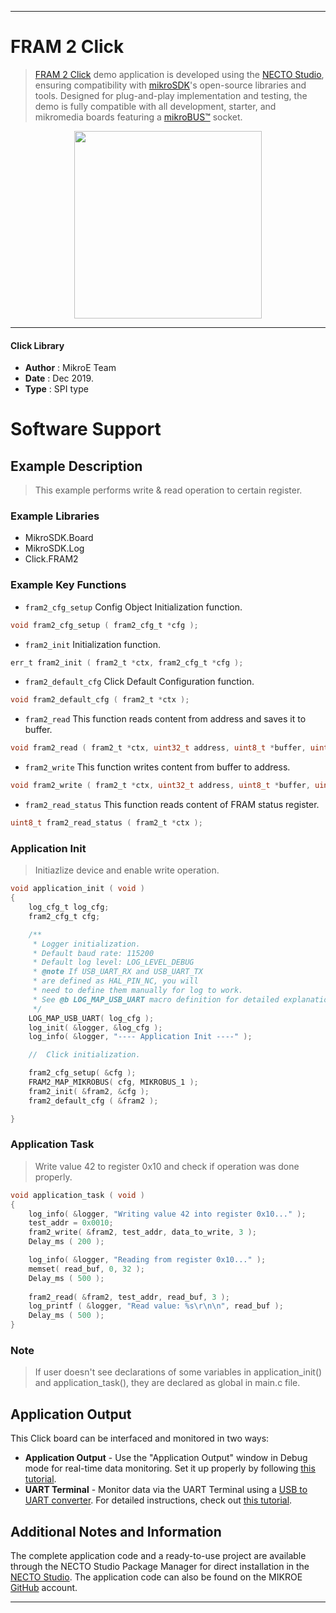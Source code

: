 
---
# FRAM 2 Click

> [FRAM 2 Click](https://www.mikroe.com/?pid_product=MIKROE-2768) demo application is developed using
the [NECTO Studio](https://www.mikroe.com/necto), ensuring compatibility with [mikroSDK](https://www.mikroe.com/mikrosdk)'s
open-source libraries and tools. Designed for plug-and-play implementation and testing, the demo is fully compatible with
all development, starter, and mikromedia boards featuring a [mikroBUS&trade;](https://www.mikroe.com/mikrobus) socket.

<p align="center">
  <img src="https://www.mikroe.com/?pid_product=MIKROE-2768&image=1" height=300px>
</p>

---

#### Click Library

- **Author**        : MikroE Team
- **Date**          : Dec 2019.
- **Type**          : SPI type

# Software Support

## Example Description

> This example performs write & read operation to certain register.

### Example Libraries

- MikroSDK.Board
- MikroSDK.Log
- Click.FRAM2

### Example Key Functions

- `fram2_cfg_setup` Config Object Initialization function. 
```c
void fram2_cfg_setup ( fram2_cfg_t *cfg );
``` 
 
- `fram2_init` Initialization function. 
```c
err_t fram2_init ( fram2_t *ctx, fram2_cfg_t *cfg );
```

- `fram2_default_cfg` Click Default Configuration function. 
```c
void fram2_default_cfg ( fram2_t *ctx );
```

- `fram2_read` This function reads content from address and saves it to buffer. 
```c
void fram2_read ( fram2_t *ctx, uint32_t address, uint8_t *buffer, uint8_t count );
``` 

- `fram2_write` This function writes content from buffer to address. 
```c
void fram2_write ( fram2_t *ctx, uint32_t address, uint8_t *buffer, uint8_t counter );
```

- `fram2_read_status` This function reads content of FRAM status register. 
```c
uint8_t fram2_read_status ( fram2_t *ctx );
``` 

### Application Init

> Initiazlize device and enable write operation.

```c
void application_init ( void )
{
    log_cfg_t log_cfg;
    fram2_cfg_t cfg;

    /** 
     * Logger initialization.
     * Default baud rate: 115200
     * Default log level: LOG_LEVEL_DEBUG
     * @note If USB_UART_RX and USB_UART_TX 
     * are defined as HAL_PIN_NC, you will 
     * need to define them manually for log to work. 
     * See @b LOG_MAP_USB_UART macro definition for detailed explanation.
     */
    LOG_MAP_USB_UART( log_cfg );
    log_init( &logger, &log_cfg );
    log_info( &logger, "---- Application Init ----" );

    //  Click initialization.

    fram2_cfg_setup( &cfg );
    FRAM2_MAP_MIKROBUS( cfg, MIKROBUS_1 );
    fram2_init( &fram2, &cfg );
    fram2_default_cfg ( &fram2 );

}
```

### Application Task

> Write value 42 to register 0x10 and check if operation was done properly.

```c
void application_task ( void )
{
    log_info( &logger, "Writing value 42 into register 0x10..." );  
    test_addr = 0x0010;  
    fram2_write( &fram2, test_addr, data_to_write, 3 );
    Delay_ms ( 200 );

    log_info( &logger, "Reading from register 0x10..." );
    memset( read_buf, 0, 32 );
    Delay_ms ( 500 );
    
    fram2_read( &fram2, test_addr, read_buf, 3 );
    log_printf ( &logger, "Read value: %s\r\n\n", read_buf );
    Delay_ms ( 500 );
}
```

### Note

> If user doesn't see declarations of some variables in application_init() and application_task(),
they are declared as global in main.c file.

## Application Output

This Click board can be interfaced and monitored in two ways:
- **Application Output** - Use the "Application Output" window in Debug mode for real-time data monitoring.
Set it up properly by following [this tutorial](https://www.youtube.com/watch?v=ta5yyk1Woy4).
- **UART Terminal** - Monitor data via the UART Terminal using
a [USB to UART converter](https://www.mikroe.com/click/interface/usb?interface*=uart,uart). For detailed instructions,
check out [this tutorial](https://help.mikroe.com/necto/v2/Getting%20Started/Tools/UARTTerminalTool).

## Additional Notes and Information

The complete application code and a ready-to-use project are available through the NECTO Studio Package Manager for 
direct installation in the [NECTO Studio](https://www.mikroe.com/necto). The application code can also be found on
the MIKROE [GitHub](https://github.com/MikroElektronika/mikrosdk_click_v2) account.

---
